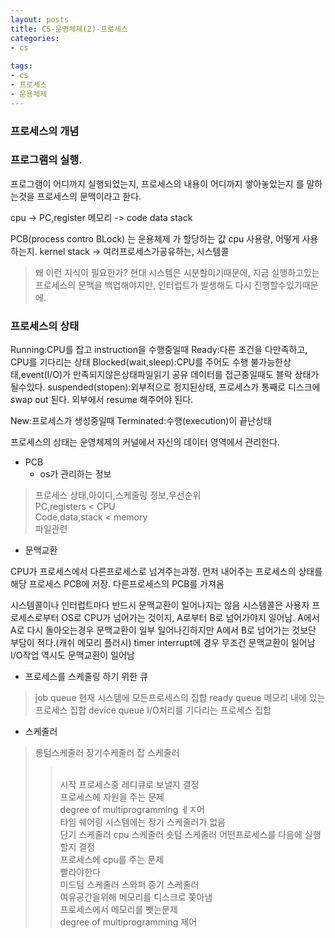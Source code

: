 ```yaml
---
layout: posts
title: CS-운영체제(2)-프로세스
categories:
- cs
  
tags:
- cs
- 프로세스
- 운용체제
---
```


### 프로세스의 개념

### 프로그램의 실행.
프로그램이 어디까지 실행되었는지, 프로세스의 내용이 어디까지 쌓아놓았는지
를 말하는것을 프로세스의 문맥이라고 한다.

cpu ->  PC,register
메모리 -> code data stack

PCB(process contro BLock) 는 운용체제 가 할당하는 값 cpu 사용량, 어떻게 사용하는지.
kernel stack -> 여러프로세스가공유하는, 시스템콜 

> 왜 이런 지식이 필요한가? 현대 시스템은 시분할이기때문에, 지금 실행하고있는 프로세스의 문맥을 백업해야지만,
> 인터럽트가 발생해도 다시 진행할수있기때문에.

### 프로세스의 상태

Running:CPU를 잡고 instruction을 수행중일때
Ready:다른 조건을 다만족하고, CPU를 기다리는 상태
Blocked(wait,sleep):CPU를 주어도 수행 불가능한상태,event(I/O)가 만족되지않은상태파일읽기
공유 데이터를 접근중일때도 블락 상태가 될수있다.
suspended(stopen):외부적으로 정지된상태, 프로세스가 통째로 디스크에 swap out 된다. 외부에서 resume 해주어야 된다.

New:프로세스가 생성중일때
Terminated:수행(execution)이 끝난상태

프로세스의 상태는 운영체제의 커널에서 자신의 데이터 영역에서 관리한다.


* PCB
    * os가 관리하는 정보
> 프로세스 상태,아이디,스케줄링 정보,우선순위
> <br> PC,registers < CPU
> <br> Code,data,stack < memory
> <br> 파일관련 

* 문맥교환

CPU가 프로세스에서 다른프로세스로 넘겨주는과정.
먼저 내어주는 프로세스의 상태를 해당 프로세스 PCB에 저장.
다른프로세스의 PCB를 가져옴


시스템콜이나 인터럽트마다 반드시 문맥교환이 일어나지는 않음
시스템콜은 사용자 프로세스로부터 OS로 CPU가 넘어가는 것이지, A로부터 B로 넘어가야지 일어남.
A에서 A로 다시 돌아오는경우 문맥교환이 일부 일어나긴하지만 A에서 B로 넘어가는 것보단 부담이 적다.(캐쉬 메모리 플러시)
timer interrupt에 경우 무조건 문맥교환이 일어남
I/O작업 역시도 문맥교환이 일어남


* 프로세스를 스케줄링 하기 위한 큐
> job queue 현재 시스템에 모든프로세스의 집합
> ready queue 메모리 내에 있는 프로세스 집합
> device queue I/O처리를 기다리는 프로세스 집합

* 스케줄러
> 롱텀스케줄러 장기수케줄러 잡 스케줄러
> > <br>시작 프로세스중 레디큐로 보낼지 결정
> > <br>프로세스에 자원을 주는 문제
> > <br>degree of multiprogramming ㅔㅈ어
> > <br>타임 쉐어링 시스템에는 장기 스케줄러가 없음
> <br>단기 스케줄러 cpu 스케줄러 숏텀 스케줄러
> > 어떤프로세스를 다음에 실행할지 결정
> > <br>프로세스에 cpu를 주는 문제
> > <br>빨라야한다
> <br> 미드텀 스케줄러 스와퍼 중기 스케줄러
> > <br> 여유공간을위해 메모리를 디스크로 쫒아냄
> > <br> 프로세스에서 메모리를 뺏는문제
> > <br> degree of multiprogramming 제어 

